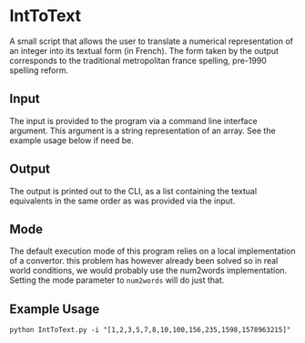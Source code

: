 # IntToText
A small script that allows the user to translate a numerical representation of an integer into its  textual form (in French). 
The form taken by the output corresponds to the traditional metropolitan france spelling, pre-1990 spelling reform. 

## Input
The input is provided to the program via a command line interface argument. This argument is a string representation of an array. See the example usage below if need be.

## Output
The output is printed out to the CLI, as a list containing the textual equivalents in the same order as was provided via the input.

## Mode 
The default execution mode of this program relies on a local implementation of a convertor. this problem has however
already been solved so in real world conditions, we would probably use the num2words implementation. Setting the mode parameter
to `num2words` will do just that. 

## Example Usage

``python IntToText.py -i "[1,2,3,5,7,8,10,100,156,235,1598,1578963215]"``